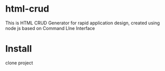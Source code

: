 # html-crud
This is HTML CRUD Generator for rapid application design, created using node js based on Command LIne Interface


# Install 
clone project
